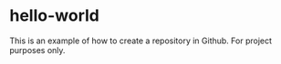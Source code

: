 # hello-world
This is an example of how to create a repository in Github. For project purposes only.
